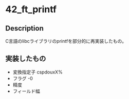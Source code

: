 # 42_ft_printf

## Description

C言語のlibcライブラリのprintfを部分的に再実装したもの。

## 実装したもの
- 変換指定子
cspdouxX%
- フラグ
-0
- 精度
- フィールド幅
